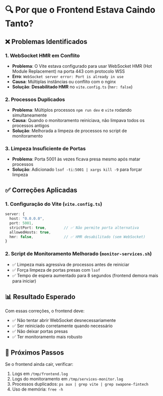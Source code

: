 # 🔍 Por que o Frontend Estava Caindo Tanto?

## ❌ Problemas Identificados

### 1. **WebSocket HMR em Conflito**
- **Problema**: O Vite estava configurado para usar WebSocket HMR (Hot Module Replacement) na porta 443 com protocolo WSS
- **Erro**: `WebSocket server error: Port is already in use`
- **Causa**: Múltiplas instâncias ou conflito com o nginx
- **Solução**: **Desabilitado HMR** no `vite.config.ts` (`hmr: false`)

### 2. **Processos Duplicados**
- **Problema**: Múltiplos processos `npm run dev` e `vite` rodando simultaneamente
- **Causa**: Quando o monitoramento reiniciava, não limpava todos os processos antigos
- **Solução**: Melhorada a limpeza de processos no script de monitoramento

### 3. **Limpeza Insuficiente de Portas**
- **Problema**: Porta 5001 às vezes ficava presa mesmo após matar processos
- **Solução**: Adicionado `lsof -ti:5001 | xargs kill -9` para forçar limpeza

## ✅ Correções Aplicadas

### 1. Configuração do Vite (`vite.config.ts`)
```typescript
server: {
  host: "0.0.0.0",
  port: 5001,
  strictPort: true,        // ✅ Não permite porta alternativa
  allowedHosts: true,
  hmr: false,              // ✅ HMR desabilitado (sem WebSocket)
}
```

### 2. Script de Monitoramento Melhorado (`monitor-services.sh`)
- ✅ Limpeza mais agressiva de processos antes de reiniciar
- ✅ Força limpeza de portas presas com `lsof`
- ✅ Tempo de espera aumentado para 8 segundos (frontend demora mais para iniciar)

## 📊 Resultado Esperado

Com essas correções, o frontend deve:
- ✅ Não tentar abrir WebSocket desnecessariamente
- ✅ Ser reiniciado corretamente quando necessário
- ✅ Não deixar portas presas
- ✅ Ter monitoramento mais robusto

## 🔄 Próximos Passos

Se o frontend ainda cair, verificar:
1. Logs em `/tmp/frontend.log`
2. Logs do monitoramento em `/tmp/services-monitor.log`
3. Processos duplicados: `ps aux | grep vite | grep swapone-fintech`
4. Uso de memória: `free -h`

